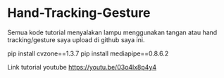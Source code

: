 # Hand-Tracking-Gesture

Semua kode tutorial menyalakan lampu menggunakan tangan atau hand tracking/gesture saya upload di github saya ini.

pip install cvzone==1.3.7
pip install mediapipe==0.8.6.2

Link tutorial youtube https://youtu.be/03o4lx8p4y4
